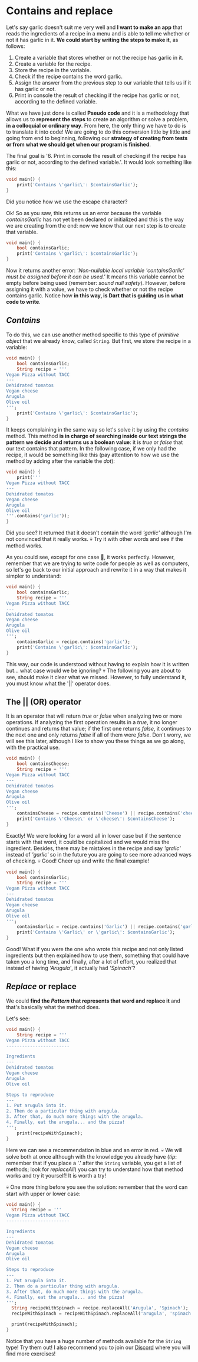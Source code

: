 # Contains and replace

Let's say garlic doesn't suit me very well and __I want to make an app__ that reads the ingredients of a recipe in a menu and is able to tell me whether or not it has garlic in it. __We could start by writing the steps to make it__, as follows:

1. Create a variable that stores whether or not the recipe has garlic in it.
2. Create a variable for the recipe.
3. Store the recipe in the variable.
4. Check if the recipe contains the word garlic.
5. Assign the answer from the previous step to our variable that tells us if it has garlic or not.
6. Print in console the result of checking if the recipe has garlic or not, according to the defined variable.

What we have just done is called __Pseudo code__ and it is a methodology that allows us to __represent the steps__ to create an algorithm or solve a problem, __in a colloquial or ordinary way__. From here, the only thing we have to do is to translate it into code! We are going to do this conversion little by little and going from end to beginning, following our __strategy of creating from tests or from what we should get when our program is finished__.

The final goal is '6. Print in console the result of checking if the recipe has garlic or not, according to the defined variable.'. It would look something like this:

```dart
void main() {
    print('Contains \'garlic\': $containsGarlic');
}
```

Did you notice how we use the escape character?

Ok! So as you saw, this returns us an error because the variable _containsGarlic_ has not yet been declared or initialized and this is the way we are creating from the end: now we know that our next step is to create that variable.

```dart
void main() {
    bool containsGarlic;
    print('Contains \'garlic\': $containsGarlic');
}
```

Now it returns another error: _'Non-nullable local variable 'containsGarlic' must be assigned before it can be used.'_ It means this variable cannot be empty before being used (remember: _sound null safety_). However, before assigning it with a value, we have to check whether or not the recipe contains garlic. Notice how __in this way, is Dart that is guiding us in what code to write__.

## _Contains_

To do this, we can use another method specific to this type of _primitive object_ that we already know, called `String`. But first, we store the recipe in a variable:

```dart
void main() {
    bool containsGarlic;
    String recipe = '''
Vegan Pizza without TACC
---
Dehidrated tomatos
Vegan cheese
Arugula
Olive oil
''';
    print('Contains \'garlic\': $containsGarlic');
}
```

It keeps complaining in the same way so let's solve it by using the _contains_ method. This method __is in charge of searching inside our text strings the pattern we decide and returns us a boolean value__: it is _true_ or _false_ that our text contains that pattern. In the following case, if we only had the recipe, it would be something like this (pay attention to how we use the method by adding after the variable the _dot_):

```dart
void main() {
    print('''
Vegan Pizza without TACC
---
Dehidrated tomatos
Vegan cheese
Arugula
Olive oil
'''.contains('garlic'));
}
```

Did you see? It returned that it doesn't contain the word _'garlic'_ although I'm not convinced that it really works. 💀 Try it with other words and see if the method works.

As you could see, except for one case 🤨, it works perfectly. However, remember that we are trying to write code for people as well as computers, so let's go back to our initial approach and rewrite it in a way that makes it simpler to understand:

```dart
void main() {
    bool containsGarlic;
    String recipe = '''
Vegan Pizza without TACC
---
Dehidrated tomatos
Vegan cheese
Arugula
Olive oil
''';
    containsGarlic = recipe.contains('garlic');
    print('Contains \'garlic\': $containsGarlic');
}
```

This way, our code is understood without having to explain how it is written but... what case would we be ignoring? 💀 The following you are about to see, should make it clear what we missed. However, to fully understand it, you must know what the '||' operator does.

## The || (OR) operator

It is an operator that will return _true_ or _false_ when analyzing two or more operations. If analyzing the first operation results in a _true_, it no longer continues and returns that value; if the first one returns _false_, it continues to the next one and only returns _false_ if all of them were _false_. Don't worry, we will see this later, although I like to show you these things as we go along, with the practical use.

```dart
void main() {
    bool containsCheese;
    String recipe = '''
Vegan Pizza without TACC
---
Dehidrated tomatos
Vegan cheese
Arugula
Olive oil
''';
    containsCheese = recipe.contains('Cheese') || recipe.contains('cheese');
    print('Contains \'Cheese\' or \'cheese\': $containsCheese');
}
```

Exactly! We were looking for a word all in lower case but if the sentence starts with that word, it could be capitalized and we would miss the ingredient. Besides, there may be mistakes in the recipe and say _'gralic'_ instead of _'garlic'_ so in the future you are going to see more advanced ways of checking. 💀 Good! Cheer up and write the final example!

```dart
void main() {
    bool containsGarlic;
    String recipe = '''
Vegan Pizza without TACC
---
Dehidrated tomatos
Vegan cheese
Arugula
Olive oil
''';
    containsGarlic = recipe.contains('Garlic') || recipe.contains('garlic');
    print('Contains \'Garlic\' or \'garlic\': $containsGarlic');
}
```

Good! What if you were the one who wrote this recipe and not only listed ingredients but then explained how to use them, something that could have taken you a long time, and finally, after a lot of effort, you realized that instead of having _'Arugula'_, it actually had _'Spinach'_?

## _Replace_ or replace

We could __find the _Pattern_ that represents that word and replace it__ and that's basically what the method does.

Let's see:

```dart
void main() {
    String recipe = '''
Vegan Pizza without TACC
------------------------

Ingredients
---
Dehidrated tomatos
Vegan cheese
Arugula
Olive oil

Steps to reproduce
---
1. Put arugula into it.
2. Then do a particular thing with arugula.
3. After that, do much more things with the arugula.
4. Finally, eat the arugula... and the pizza!
''';
    print(recipeWithSpinach);
}
```

Here we can see a recommendation in blue and an error in red. 💀 We will solve both at once although with the knowledge you already have (_tip_: remember that if you place a '.' after the `String` variable, you get a list of methods; look for _replaceAll_) you can try to understand how that method works and try it yourself! It is worth a try!

💀 One more thing before you see the solution: remember that the word can start with upper or lower case:

```dart
void main() {
  String recipe = '''
Vegan Pizza without TACC
------------------------

Ingredients
---
Dehidrated tomatos
Vegan cheese
Arugula
Olive oil

Steps to reproduce
---
1. Put arugula into it.
2. Then do a particular thing with arugula.
3. After that, do much more things with the arugula.
4. Finally, eat the arugula... and the pizza!
''';
  String recipeWithSpinach = recipe.replaceAll('Arugula', 'Spinach');
  recipeWithSpinach = recipeWithSpinach.replaceAll('arugula', 'spinach');

  print(recipeWithSpinach);
}
```

Notice that you have a huge number of methods available for the `String` type! Try them out! I also recommend you to join our [Discord](https://discord.gg/vpPVf7guPC) where you will find more exercises!
